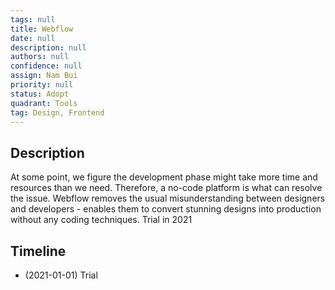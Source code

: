 ```yaml
---
tags: null
title: Webflow
date: null
description: null
authors: null
confidence: null
assign: Nam Bui
priority: null
status: Adopt
quadrant: Tools
tag: Design, Frontend
---
```


## Description
At some point, we figure the development phase might take more time and resources than we need. Therefore, a no-code platform is what can resolve the issue. Webflow removes the usual misunderstanding between designers and developers - enables them to convert stunning designs into production without any coding techniques. Trial in 2021

## Timeline
* (2021-01-01) Trial